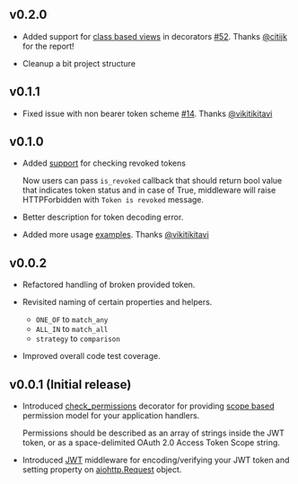 ## v0.2.0

 * Added support for [class based views](https://docs.aiohttp.org/en/stable/web_quickstart.html#class-based-views) in decorators [#52](https://github.com/hzlmn/aiohttp-jwt/issues/52). Thanks [@citijk](github.com/citijk) for the report!

 * Cleanup a bit project structure

## v0.1.1

 * Fixed issue with non bearer token scheme [#14](https://github.com/hzlmn/aiohttp-jwt/issues/14). Thanks [@vikitikitavi](github.com/vikitikitavi)


## v0.1.0
  
 * Added [support](https://github.com/hzlmn/aiohttp-jwt/commit/59fce065af9f29c32a7ba8e07e963cc294c2734c) for checking revoked tokens
    
    Now users can pass `is_revoked` callback that should return bool value that indicates token status and in case of True, middleware will raise HTTPForbidden with `Token is revoked` message.

 * Better description for token decoding error.

 * Added more usage [examples](https://github.com/hzlmn/aiohttp-jwt/pull/12). Thanks [@vikitikitavi](github.com/vikitikitavi)


## v0.0.2

 * Refactored handling of broken provided token.

 * Revisited naming of certain properties and helpers.

    - `ONE_OF` to `match_any`
    - `ALL_IN` to `match_all`
    - `strategy` to `comparison`


 * Improved overall code test coverage.


## v0.0.1 (Initial release)
   * Introduced [check_permissions](https://github.com/hzlmn/aiohttp-jwt/blob/master/aiohttp_jwt/decorators.py#L22-L48) decorator for providing [scope based](https://tools.ietf.org/html/rfc6749#section-3.3) permission model for your application handlers.
    
      Permissions should be described as an array of strings inside the JWT token, or as a space-delimited OAuth 2.0 Access Token Scope string.

  * Introduced [JWT](https://jwt.io/) middleware for encoding/verifying your JWT token and setting property on [aiohttp.Request](https://docs.aiohttp.org/en/stable/web_reference.html#request-and-base-request) object.

